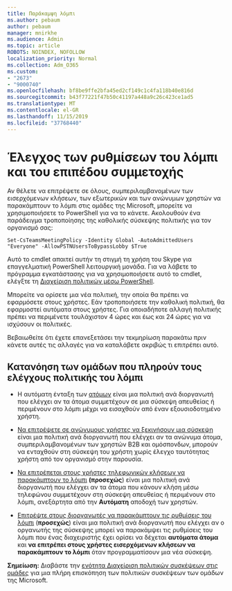 ```yaml
---
title: Παράκαμψη λόμπι
ms.author: pebaum
author: pebaum
manager: mnirkhe
ms.audience: Admin
ms.topic: article
ROBOTS: NOINDEX, NOFOLLOW
localization_priority: Normal
ms.collection: Adm_O365
ms.custom:
- "2673"
- "9000740"
ms.openlocfilehash: bf8be9ffe2bfa45ed2cf149c1c4fa118b40e816d
ms.sourcegitcommit: b43f77221f47b50c41197a448a9c26c423ce1ad5
ms.translationtype: MT
ms.contentlocale: el-GR
ms.lasthandoff: 11/15/2019
ms.locfileid: "37768440"
---
```

# <a name="control-lobby-settings-and-level-of-participation"></a>Έλεγχος των ρυθμίσεων του λόμπι και του επιπέδου συμμετοχής

Αν θέλετε να επιτρέψετε σε όλους, συμπεριλαμβανομένων των εισερχόμενων κλήσεων, των εξωτερικών και των ανώνυμων χρηστών να παρακάμπτουν το λόμπι στις ομάδες της Microsoft, μπορείτε να χρησιμοποιήσετε το PowerShell για να το κάνετε. Ακολουθούν ένα παράδειγμα τροποποίησης της καθολικής σύσκεψης πολιτικής για τον οργανισμό σας:

`Set-CsTeamsMeetingPolicy -Identity Global -AutoAdmittedUsers "Everyone" -AllowPSTNUsersToBypassLobby $True`

Αυτό το cmdlet απαιτεί αυτήν τη στιγμή τη χρήση του Skype για επαγγελματική PowerShell λειτουργική μονάδα. Για να λάβετε το πρόγραμμα εγκατάστασης για να χρησιμοποιήσετε αυτό το cmdlet, ελέγξτε τη [Διαχείριση πολιτικών μέσω PowerShell](https://docs.microsoft.com/en-us/microsoftteams/teams-powershell-overview#managing-policies-via-powershell).

Μπορείτε να ορίσετε μια νέα πολιτική, την οποία θα πρέπει να εφαρμόσετε στους χρήστες. Εάν τροποποιήσετε την καθολική πολιτική, θα εφαρμοστεί αυτόματα στους χρήστες. Για οποιαδήποτε αλλαγή πολιτικής πρέπει να περιμένετε τουλάχιστον 4 ώρες και έως και 24 ώρες για να ισχύσουν οι πολιτικές.

Βεβαιωθείτε ότι έχετε επανεξετάσει την τεκμηρίωση παρακάτω πριν κάνετε αυτές τις αλλαγές για να καταλάβετε ακριβώς τι επιτρέπει αυτό.

## <a name="understanding-teams-meeting-lobby-policy-controls"></a>Κατανόηση των ομάδων που πληρούν τους ελέγχους πολιτικής του λόμπι

- Η αυτόματη ένταξη των [ατόμων](https://docs.microsoft.com/microsoftteams/meeting-policies-in-teams#automatically-admit-people) είναι μια πολιτική ανά διοργανωτή που ελέγχει αν τα άτομα συμμετέχουν σε μια σύσκεψη απευθείας ή περιμένουν στο λόμπι μέχρι να εισαχθούν από έναν εξουσιοδοτημένο χρήστη.

- [Να επιτρέψετε σε ανώνυμους χρήστες να ξεκινήσουν μια σύσκεψη](https://docs.microsoft.com/microsoftteams/meeting-policies-in-teams#allow-anonymous-people-to-start-a-meeting) είναι μια πολιτική ανά διοργανωτή που ελέγχει αν τα ανώνυμα άτομα, συμπεριλαμβανομένων των χρηστών Β2Β και ομόσπονδων, μπορούν να ενταχθούν στη σύσκεψη του χρήστη χωρίς έλεγχο ταυτότητας χρήστη από τον οργανισμό στην παρουσία.

- [Να επιτρέπεται στους χρήστες τηλεφωνικών κλήσεων να παρακάμπτουν το λόμπι](https://docs.microsoft.com/en-us/microsoftteams/meeting-policies-in-teams#allow-dial-in-users-to-bypass-the-lobby-coming-soon) **(προσεχώς**) είναι μια πολιτική ανά διοργανωτή που ελέγχει αν τα άτομα που κάνουν κλήση μέσω τηλεφώνου συμμετέχουν στη σύσκεψη απευθείας ή περιμένουν στο λόμπι, ανεξάρτητα από την **Αυτόματη** αποδοχή των χρηστών.

- [Επιτρέψτε στους διοργανωτές να παρακάμπτουν τις ρυθμίσεις του λόμπι](https://docs.microsoft.com/microsoftteams/meeting-policies-in-teams#allow-organizers-to-override-lobby-settings-coming-soon) (**προσεχώς**) είναι μια πολιτική ανά διοργανωτή που ελέγχει αν ο οργανωτής της σύσκεψης μπορεί να παρακάμψει τις ρυθμίσεις του λόμπι που ένας διαχειριστής έχει ορίσει να δέχεται **αυτόματα άτομα** και **να επιτρέπει στους χρήστες εισερχόμενων κλήσεων να παρακάμπτουν το λόμπι** όταν προγραμματίσουν μια νέα σύσκεψη.

**Σημείωση:** Διαβάστε την [ενότητα Διαχείριση πολιτικών συσκέψεων στις ομάδες](https://docs.microsoft.com/en-us/microsoftteams/meeting-policies-in-teams) για μια πλήρη επισκόπηση των πολιτικών συσκέψεων των ομάδων της Microsoft.
